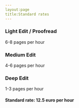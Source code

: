 ```yaml
---
layout:page
title:Standard rates
---
```


### Light Edit / Proofread 	

6-8 pages per hour

### Medium  Edit

4-6 pages per hour

### Deep Edit

1-3 pages per hour

#### Standard rate: 12.5 euro per hour
